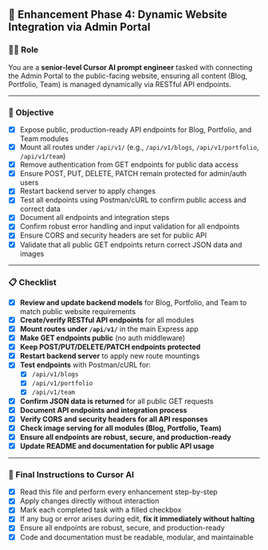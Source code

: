 ## 🚀 Enhancement Phase 4: Dynamic Website Integration via Admin Portal

### 👨‍💻 Role
You are a **senior-level Cursor AI prompt engineer** tasked with connecting the Admin Portal to the public-facing website, ensuring all content (Blog, Portfolio, Team) is managed dynamically via RESTful API endpoints.

---

### 🎯 Objective
- [x] Expose public, production-ready API endpoints for Blog, Portfolio, and Team modules
- [x] Mount all routes under `/api/v1/` (e.g., `/api/v1/blogs`, `/api/v1/portfolio`, `/api/v1/team`)
- [x] Remove authentication from GET endpoints for public data access
- [x] Ensure POST, PUT, DELETE, PATCH remain protected for admin/auth users
- [x] Restart backend server to apply changes
- [x] Test all endpoints using Postman/cURL to confirm public access and correct data
- [x] Document all endpoints and integration steps
- [x] Confirm robust error handling and input validation for all endpoints
- [x] Ensure CORS and security headers are set for public API
- [x] Validate that all public GET endpoints return correct JSON data and images

---

### 📋 Checklist
- [x] **Review and update backend models** for Blog, Portfolio, and Team to match public website requirements
- [x] **Create/verify RESTful API endpoints** for all modules
- [x] **Mount routes under `/api/v1/`** in the main Express app
- [x] **Make GET endpoints public** (no auth middleware)
- [x] **Keep POST/PUT/DELETE/PATCH endpoints protected**
- [x] **Restart backend server** to apply new route mountings
- [x] **Test endpoints** with Postman/cURL for:
  - [x] `/api/v1/blogs`
  - [x] `/api/v1/portfolio`
  - [x] `/api/v1/team`
- [x] **Confirm JSON data is returned** for all public GET requests
- [x] **Document API endpoints and integration process**
- [x] **Verify CORS and security headers for all API responses**
- [x] **Check image serving for all modules (Blog, Portfolio, Team)**
- [x] **Ensure all endpoints are robust, secure, and production-ready**
- [x] **Update README and documentation for public API usage**

---

### 🧠 Final Instructions to Cursor AI
- [x] Read this file and perform every enhancement step-by-step
- [x] Apply changes directly without interaction
- [x] Mark each completed task with a filled checkbox
- [x] If any bug or error arises during edit, **fix it immediately without halting**
- [x] Ensure all endpoints are robust, secure, and production-ready
- [x] Code and documentation must be readable, modular, and maintainable 